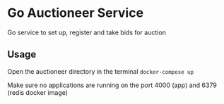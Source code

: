 # Go Auctioneer Service

Go service to set up, register and take bids for auction

## Usage
Open the auctioneer directory in the terminal
```docker-compose up```

Make sure no applications are running on the port 4000 (app) and 6379 (redis docker image)